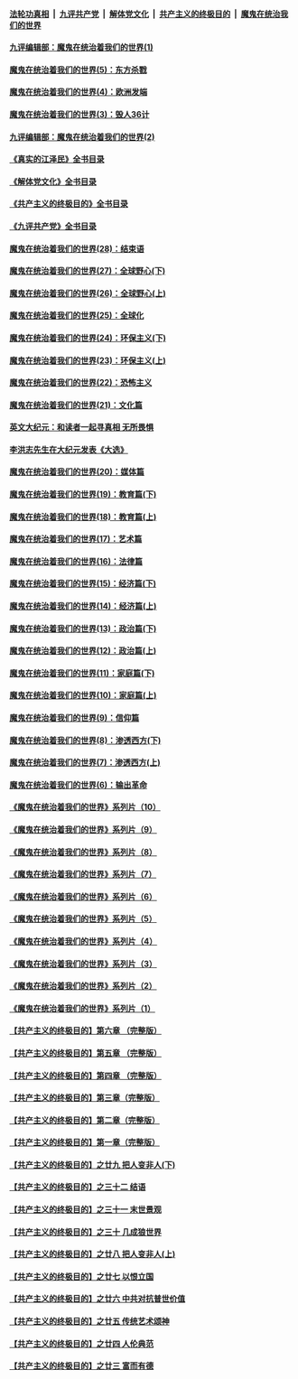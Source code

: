 ####  [法轮功真相](../../../../basic/blob/master/README.md?t=09211731) &nbsp;|&nbsp; [九评共产党](../../../../9ping.md/blob/master/README.md?t=09211731) &nbsp;|&nbsp; [解体党文化](../../../../jtdwh.md/blob/master/README.md?t=09211731)  &nbsp;|&nbsp; [共产主义的终极目的](../../../../gczydzjmd.md/blob/master/README.md?t=09211731) &nbsp;|&nbsp; [魔鬼在统治我们的世界](../../../../mgztzwmdsj.md/blob/master/README.md?t=09211731) 

#### [九评编辑部：魔鬼在统治着我们的世界(1)](../pages/nsc422/n10406825.md?t=09211731) 

#### [魔鬼在统治着我们的世界(5)：东方杀戮](../pages/nsc422/n10417707.md?t=09211731) 

#### [魔鬼在统治着我们的世界(4)：欧洲发端](../pages/nsc422/n10414890.md?t=09211731) 

#### [魔鬼在统治着我们的世界(3)：毁人36计](../pages/nsc422/n10411583.md?t=09211731) 

#### [九评编辑部：魔鬼在统治着我们的世界(2)](../pages/nsc422/n10410036.md?t=09211731) 

#### [《真实的江泽民》全书目录](../pages/nsc422/n13721399.md?t=09211731) 

#### [《解体党文化》全书目录](../pages/nsc422/n13721157.md?t=09211731) 

#### [《共产主义的终极目的》全书目录](../pages/nsc422/n13721048.md?t=09211731) 

#### [《九评共产党》全书目录](../pages/nsc422/n13708085.md?t=09211731) 

#### [魔鬼在统治着我们的世界(28)：结束语](../pages/nsc422/n10936246.md?t=09211731) 

#### [魔鬼在统治着我们的世界(27)：全球野心(下)](../pages/nsc422/n10928319.md?t=09211731) 

#### [魔鬼在统治着我们的世界(26)：全球野心(上)](../pages/nsc422/n10900318.md?t=09211731) 

#### [魔鬼在统治着我们的世界(25)：全球化](../pages/nsc422/n10788205.md?t=09211731) 

#### [魔鬼在统治着我们的世界(24)：环保主义(下)](../pages/nsc422/n10695307.md?t=09211731) 

#### [魔鬼在统治着我们的世界(23)：环保主义(上)](../pages/nsc422/n10688613.md?t=09211731) 

#### [魔鬼在统治着我们的世界(22)：恐怖主义](../pages/nsc422/n10614727.md?t=09211731) 

#### [魔鬼在统治着我们的世界(21)：文化篇](../pages/nsc422/n10597706.md?t=09211731) 

#### [英文大纪元：和读者一起寻真相 无所畏惧](../pages/nsc422/n12542027.md?t=09211731) 

#### [李洪志先生在大纪元发表《大选》](../pages/nsc422/n12534746.md?t=09211731) 

#### [魔鬼在统治着我们的世界(20)：媒体篇](../pages/nsc422/n10586579.md?t=09211731) 

#### [魔鬼在统治着我们的世界(19)：教育篇(下)](../pages/nsc422/n10564808.md?t=09211731) 

#### [魔鬼在统治着我们的世界(18)：教育篇(上)](../pages/nsc422/n10526970.md?t=09211731) 

#### [魔鬼在统治着我们的世界(17)：艺术篇](../pages/nsc422/n10499093.md?t=09211731) 

#### [魔鬼在统治着我们的世界(16)：法律篇](../pages/nsc422/n10485969.md?t=09211731) 

#### [魔鬼在统治着我们的世界(15)：经济篇(下)](../pages/nsc422/n10469975.md?t=09211731) 

#### [魔鬼在统治着我们的世界(14)：经济篇(上)](../pages/nsc422/n10457370.md?t=09211731) 

#### [魔鬼在统治着我们的世界(13)：政治篇(下)](../pages/nsc422/n10448270.md?t=09211731) 

#### [魔鬼在统治着我们的世界(12)：政治篇(上)](../pages/nsc422/n10444576.md?t=09211731) 

#### [魔鬼在统治着我们的世界(11)：家庭篇(下)](../pages/nsc422/n10440961.md?t=09211731) 

#### [魔鬼在统治着我们的世界(10)：家庭篇(上)](../pages/nsc422/n10435448.md?t=09211731) 

#### [魔鬼在统治着我们的世界(9)：信仰篇](../pages/nsc422/n10432159.md?t=09211731) 

#### [魔鬼在统治着我们的世界(8)：渗透西方(下)](../pages/nsc422/n10429603.md?t=09211731) 

#### [魔鬼在统治着我们的世界(7)：渗透西方(上)](../pages/nsc422/n10426013.md?t=09211731) 

#### [魔鬼在统治着我们的世界(6)：输出革命](../pages/nsc422/n10421536.md?t=09211731) 

#### [《魔鬼在统治着我们的世界》系列片（10）](../pages/nsc422/n12292670.md?t=09211731) 

#### [《魔鬼在统治着我们的世界》系列片（9）](../pages/nsc422/n12290859.md?t=09211731) 

#### [《魔鬼在统治着我们的世界》系列片（8）](../pages/nsc422/n12287445.md?t=09211731) 

#### [《魔鬼在统治着我们的世界》系列片（7）](../pages/nsc422/n12283425.md?t=09211731) 

#### [《魔鬼在统治着我们的世界》系列片（6）](../pages/nsc422/n12282314.md?t=09211731) 

#### [《魔鬼在统治着我们的世界》系列片（5）](../pages/nsc422/n12281419.md?t=09211731) 

#### [《魔鬼在统治着我们的世界》系列片（4）](../pages/nsc422/n12274024.md?t=09211731) 

#### [《魔鬼在统治着我们的世界》系列片（3）](../pages/nsc422/n12271322.md?t=09211731) 

#### [《魔鬼在统治着我们的世界》系列片（2）](../pages/nsc422/n12269049.md?t=09211731) 

#### [《魔鬼在统治着我们的世界》系列片（1）](../pages/nsc422/n12267575.md?t=09211731) 

#### [【共产主义的终极目的】第六章 （完整版）](../pages/nsc422/n11428913.md?t=09211731) 

#### [【共产主义的终极目的】第五章 （完整版）](../pages/nsc422/n11428912.md?t=09211731) 

#### [【共产主义的终极目的】第四章 （完整版）](../pages/nsc422/n11428907.md?t=09211731) 

#### [【共产主义的终极目的】第三章（完整版）](../pages/nsc422/n11428848.md?t=09211731) 

#### [【共产主义的终极目的】第二章（完整版）](../pages/nsc422/n11428831.md?t=09211731) 

#### [【共产主义的终极目的】第一章（完整版）](../pages/nsc422/n11417651.md?t=09211731) 

#### [【共产主义的终极目的】之廿九 把人变非人(下)](../pages/nsc422/n11344140.md?t=09211731) 

#### [【共产主义的终极目的】之三十二 结语](../pages/nsc422/n11360535.md?t=09211731) 

#### [【共产主义的终极目的】之三十一 末世景观](../pages/nsc422/n11351129.md?t=09211731) 

#### [【共产主义的终极目的】之三十 几成狼世界](../pages/nsc422/n11348280.md?t=09211731) 

#### [【共产主义的终极目的】之廿八 把人变非人(上)](../pages/nsc422/n11340492.md?t=09211731) 

#### [【共产主义的终极目的】之廿七 以恨立国](../pages/nsc422/n11336944.md?t=09211731) 

#### [【共产主义的终极目的】之廿六 中共对抗普世价值](../pages/nsc422/n11324785.md?t=09211731) 

#### [【共产主义的终极目的】之廿五 传统艺术颂神](../pages/nsc422/n11296396.md?t=09211731) 

#### [【共产主义的终极目的】之廿四 人伦典范](../pages/nsc422/n11296397.md?t=09211731) 

#### [【共产主义的终极目的】之廿三 富而有德](../pages/nsc422/n11283598.md?t=09211731) 

